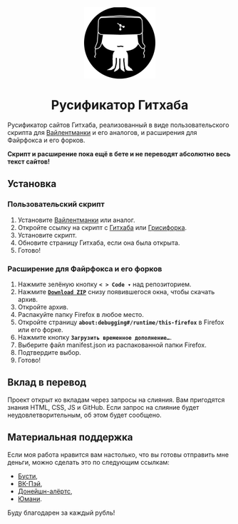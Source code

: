 <div align="center">
<img src="https://raw.githubusercontent.com/RushanM/GitHub-Russian-Translation/refs/heads/master/Общее/%D0%97%D0%BD%D0%B0%D1%87%D0%BE%D0%BA%202025.3.13.22%20160.png" alt="Осьмикот, маскот Гитхаба, в шапке-ушанке" title="Можете нарисовать лучше? Не против принять помощь!">
<h1>Русификатор Гитхаба</h1>
</div>

Русификатор сайтов Гитхаба, реализованный в виде пользовательского скрипта для [Вайлентманки](https://addons.mozilla.org/en-US/firefox/addon/violentmonkey/) и его аналогов, и расширения для Файрфокса и его форков.

**Скрипт и расширение пока ещё в бете и не переводят абсолютно весь текст сайтов!**

## Установка

### Пользовательский скрипт

1. Установите [Вайлентманки](https://addons.mozilla.org/en-US/firefox/addon/violentmonkey/) или аналог.
2. Откройте ссылку на скрипт c [Гитхаба](https://github.com/RushanM/GitHub-Russian-Translation/raw/refs/heads/master/Monkey/GitHub-Ru-Translation.user.js) или [Грисифорка](https://greasyfork.org/ru/scripts/515487-github-russian-translation).
3. Установите скрипт.
3. Обновите страницу Гитхаба, если она была открыта.
4. Готово!

### Расширение для Файрфокса и его форков

1. Нажмите зелёную кнопку **`< > Code ▾`** над репозиторием.
2. Нажмите [**`Download ZIP`**](https://github.com/RushanM/GitHub-Russian-Translation/archive/refs/heads/master.zip) cнизу появившегося окна, чтобы скачать архив.
3. Откройте архив.
3. Распакуйте папку Firefox в любое место.
4. Откройте страницу **`about:debugging#/runtime/this-firefox`** в Firefox или его форке.
5. Нажмите кнопку **`Загрузить временное дополнение…`**.
6. Выберите файл manifest.json из распакованной папки Firefox.
7. Подтвердите выбор.
8. Готово!

## Вклад в перевод

Проект открыт ко вкладам через запросы на слияния. Вам пригодятся знания HTML, CSS, JS и GitHub. Если запрос на слияние будет неудовлетворительным, об этом будет сообщено.

## Материальная поддержка

Если моя работа нравится вам настолько, что вы готовы отправить мне деньги, можно сделать это по следующим ссылкам:

* [Бусти](https://boosty.to/rushanm),
* [ВК-Пэй](https://vk.me/moneysend/deflecta),
* [Донейшн-алёртс](https://www.donationalerts.com/r/deflecta),
* [Юмани](https://yoomoney.ru/to/410015215253910).

Буду благодарен за каждый рубль!
